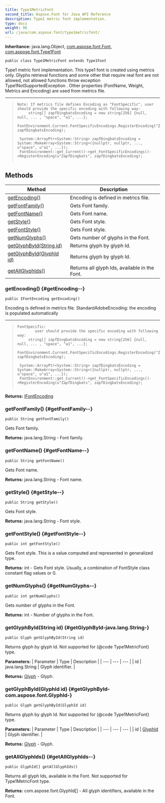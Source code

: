 ```yaml
---
title: Type1MetricFont
second_title: Aspose.Font for Java API Reference
description: Type1 metric font implementation.
type: docs
weight: 96
url: /java/com.aspose.font/type1metricfont/
---
```

**Inheritance:**
java.lang.Object, [com.aspose.font.Font](../../com.aspose.font/font), [com.aspose.font.Type1Font](../../com.aspose.font/type1font)
```
public class Type1MetricFont extends Type1Font
```

Type1 metric font implementation. This type1 font is created using metrics only. Glyphs retrieval functions and some other that require real font are not allowed, not allowed functions throw exception  Type1NotSupportedException . Other properties (FontName, Weight, Metrics and Encoding) are used from metrics file.

--------------------

> ```
> Note: If metrics file defines Encoding as "FontSpecific", user should provide the specific encoding with following way:
>      string[] zapfDingbatsEncoding = new string[256] {null, null, ... , "space", "a1", ...};
>      FontEnvironment.Current.FontSpecificEncodings.RegisterEncoding("ZapfDingbats", zapfDingbatsEncoding);
>  ```
> 
>      System::ArrayPtr<System::String> zapfDingbatsEncoding = System::MakeArray<System::String>({nullptr, nullptr, ..., u"space", u"a1", ...});
>      FontEnvironment::get_Current()->get_FontSpecificEncodings()->RegisterEncoding(u"ZapfDingbats", zapfDingbatsEncoding);
>  
> ```
> ```
## Methods

| Method | Description |
| --- | --- |
| [getEncoding()](#getEncoding--) | Encoding is defined in metrics file. |
| [getFontFamily()](#getFontFamily--) | Gets Font family. |
| [getFontName()](#getFontName--) | Gets Font name. |
| [getStyle()](#getStyle--) | Gets Font style. |
| [getFontStyle()](#getFontStyle--) | Gets Font style. |
| [getNumGlyphs()](#getNumGlyphs--) | Gets number of glyphs in the Font. |
| [getGlyphById(String id)](#getGlyphById-java.lang.String-) | Returns glyph by glyph Id. |
| [getGlyphById(GlyphId id)](#getGlyphById-com.aspose.font.GlyphId-) | Returns glyph by glyph Id. |
| [getAllGlyphIds()](#getAllGlyphIds--) | Returns all glyph Ids, available in the Font. |
### getEncoding() {#getEncoding--}
```
public IFontEncoding getEncoding()
```


Encoding is defined in metrics file. StandardAdobeEncoding: the encoding is populated automatically

--------------------

> ```
> FontSpecific:
>         user should provide the specific encoding with following way:
>      string[] zapfDingbatsEncoding = new string[256] {null, null, ... , "space", "a1", ...};
>      FontEnvironment.Current.FontSpecificEncodings.RegisterEncoding("ZapfDingbats", zapfDingbatsEncoding);
>  ```
> 
>      System::ArrayPtr<System::String> zapfDingbatsEncoding = System::MakeArray<System::String>({nullptr, nullptr, ..., u"space", u"a1", ...});
>      FontEnvironment::get_Current()->get_FontSpecificEncodings()->RegisterEncoding(u"ZapfDingbats", zapfDingbatsEncoding);
>  
> ```
> ```

**Returns:**
[IFontEncoding](../../com.aspose.font/ifontencoding)
### getFontFamily() {#getFontFamily--}
```
public String getFontFamily()
```


Gets Font family.

**Returns:**
java.lang.String - Font family.
### getFontName() {#getFontName--}
```
public String getFontName()
```


Gets Font name.

**Returns:**
java.lang.String - Font name.
### getStyle() {#getStyle--}
```
public String getStyle()
```


Gets Font style.

**Returns:**
java.lang.String - Font style.
### getFontStyle() {#getFontStyle--}
```
public int getFontStyle()
```


Gets Font style. This is a value computed and represented in generalized type.

**Returns:**
int - Gets Font style. Usually, a combination of FontStyle class constant flag values or 0.
### getNumGlyphs() {#getNumGlyphs--}
```
public int getNumGlyphs()
```


Gets number of glyphs in the Font.

**Returns:**
int - Number of glyphs in the Font.
### getGlyphById(String id) {#getGlyphById-java.lang.String-}
```
public Glyph getGlyphById(String id)
```


Returns glyph by glyph Id. Not supported for (@code Type1MetricFont\} type.

**Parameters:**
| Parameter | Type | Description |
| --- | --- | --- |
| id | java.lang.String | Glyph identifier. |

**Returns:**
[Glyph](../../com.aspose.font/glyph) - Glyph.
### getGlyphById(GlyphId id) {#getGlyphById-com.aspose.font.GlyphId-}
```
public Glyph getGlyphById(GlyphId id)
```


Returns glyph by glyph Id. Not supported for (@code Type1MetricFont\} type.

**Parameters:**
| Parameter | Type | Description |
| --- | --- | --- |
| id | [GlyphId](../../com.aspose.font/glyphid) | Glyph identifier. |

**Returns:**
[Glyph](../../com.aspose.font/glyph) - Glyph.
### getAllGlyphIds() {#getAllGlyphIds--}
```
public GlyphId[] getAllGlyphIds()
```


Returns all glyph Ids, available in the Font. Not supported for  Type1MetricFont  type.

**Returns:**
com.aspose.font.GlyphId[] - All glyph identifiers, available in the Font.
